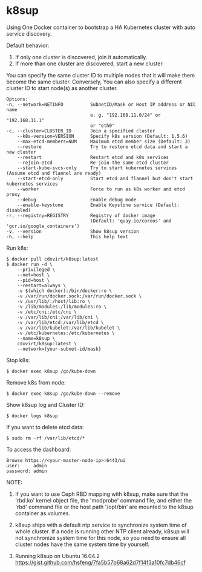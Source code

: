 # k8sup

Using One Docker container to bootstrap a HA Kubernetes cluster with auto service discovery.

Default behavior:
1. If only one cluster is discovered, join it automatically.
2. If more than one cluster are discovered, start a new cluster.

You can specify the same cluster ID to multiple nodes that it will make them become the same cluster. Conversely, You can also specify a different cluster ID to start node(s) as another cluster.

```
Options:
-n, --network=NETINFO          SubnetID/Mask or Host IP address or NIC name
                               e. g. "192.168.11.0/24" or "192.168.11.1"
                               or "eth0"
-c, --cluster=CLUSTER_ID       Join a specified cluster
    --k8s-version=VERSION      Specify k8s version (Default: 1.5.6)
    --max-etcd-members=NUM     Maximum etcd member size (Default: 3)
    --restore                  Try to restore etcd data and start a new cluster
    --restart                  Restart etcd and k8s services
    --rejoin-etcd              Re-join the same etcd cluster
    --start-kube-svcs-only     Try to start kubernetes services (Assume etcd and flannel are ready)
    --start-etcd-only          Start etcd and flannel but don't start kubernetes services
    --worker                   Force to run as k8s worker and etcd proxy
    --debug                    Enable debug mode
    --enable-keystone          Enable Keystone service (Default: disabled)
-r, --registry=REGISTRY        Registry of docker image
                               (Default: 'quay.io/coreos' and 'gcr.io/google_containers')
-v, --version                  Show k8sup version                               
-h, --help                     This help text
```

Run k8s:
```
$ docker pull cdxvirt/k8sup:latest
$ docker run -d \
    --privileged \
    --net=host \
    --pid=host \
    --restart=always \
    -v $(which docker):/bin/docker:ro \
    -v /var/run/docker.sock:/var/run/docker.sock \
    -v /usr/lib/:/host/lib:ro \
    -v /lib/modules:/lib/modules:ro \
    -v /etc/cni:/etc/cni \
    -v /var/lib/cni:/var/lib/cni \
    -v /var/lib/etcd:/var/lib/etcd \
    -v /var/lib/kubelet:/var/lib/kubelet \
    -v /etc/kubernetes:/etc/kubernetes \
    --name=k8sup \
    cdxvirt/k8sup:latest \
    --network={your-subnet-id/mask}
```

Stop k8s:
```
$ docker exec k8sup /go/kube-down
```

Remove k8s from node:
```
$ docker exec k8sup /go/kube-down --remove
```

Show k8sup log and Cluster ID:
```
$ docker logs k8sup
```

If you want to delete etcd data:
```
$ sudo rm -rf /var/lib/etcd/*
```

To access the dashboard:
```
Browse https://<your-master-node-ip>:6443/ui
user:     admin
password: admin
```

NOTE:

1. If you want to use Ceph RBD mapping with k8sup, make sure that the 'rbd.ko' kernel object file, the 'modprobe' command file, and either the 'rbd' command file or the host path '/opt/bin' are mounted to the k8sup container as volumes.

2. k8sup ships with a default ntp service to synchronize system time of whole cluster. If a node is running other NTP client already, k8sup will not synchronize system time for this node, so you need to ensure all cluster nodes have the same system time by yourself.

3. Running k8sup on Ubuntu 16.04.2 <br /> https://gist.github.com/hsfeng/7fa5b57b68a62d7f14f3a10fc7db46cf <br />
